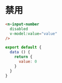 # 禁用
```html
<n-input-number
  disabled
  v-model:value="value"
/>
```
```js
export default {
  data () {
    return {
      value: 0
    }
  }
}
```